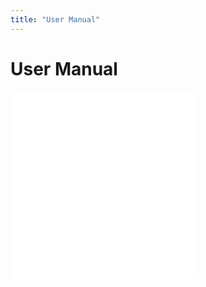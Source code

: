 ```yaml
---
title: "User Manual"
---
```

# User Manual

<embed src="/rosco/product/backup_camera_systems/mnlstsk4750b_101718.pdf" class="align-center" />

<embed src="/rosco/product/backup_camera_systems/mnlstsm244_101718.pdf" class="align-center" />
